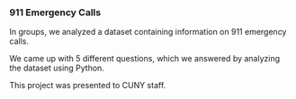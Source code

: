 ### 911 Emergency Calls

In groups, we analyzed a dataset containing information on 911 emergency calls.

We came up with 5 different questions, which we answered by analyzing the dataset using Python.

This project was presented to CUNY staff.
